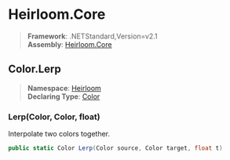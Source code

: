 # Heirloom.Core

> **Framework**: .NETStandard,Version=v2.1  
> **Assembly**: [Heirloom.Core][0]  

## Color.Lerp

> **Namespace**: [Heirloom][0]  
> **Declaring Type**: [Color][1]  

### Lerp(Color, Color, float)

Interpolate two colors together.

```cs
public static Color Lerp(Color source, Color target, float t)
```

[0]: ../../../Heirloom.Core.md
[1]: ../Color.md
